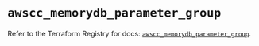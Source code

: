 # `awscc_memorydb_parameter_group`

Refer to the Terraform Registry for docs: [`awscc_memorydb_parameter_group`](https://registry.terraform.io/providers/hashicorp/awscc/0.70.0/docs/resources/memorydb_parameter_group).
